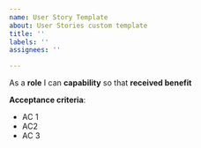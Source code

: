 ```yaml
---
name: User Story Template
about: User Stories custom template
title: ''
labels: ''
assignees: ''

---
```


As a **role** I can **capability** so that **received benefit**

**Acceptance criteria**:
- AC 1
- AC2 
- AC 3
